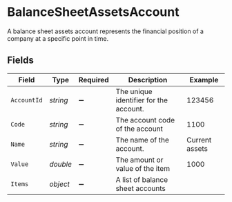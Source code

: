 # BalanceSheetAssetsAccount

A balance sheet assets account represents the financial position of a company at a specific point in time.


## Fields

| Field                                  | Type                                   | Required                               | Description                            | Example                                |
| -------------------------------------- | -------------------------------------- | -------------------------------------- | -------------------------------------- | -------------------------------------- |
| `AccountId`                            | *string*                               | :heavy_minus_sign:                     | The unique identifier for the account. | 123456                                 |
| `Code`                                 | *string*                               | :heavy_minus_sign:                     | The account code of the account        | 1100                                   |
| `Name`                                 | *string*                               | :heavy_minus_sign:                     | The name of the account.               | Current assets                         |
| `Value`                                | *double*                               | :heavy_minus_sign:                     | The amount or value of the item        | 1000                                   |
| `Items`                                | *object*                               | :heavy_minus_sign:                     | A list of balance sheet accounts       |                                        |
